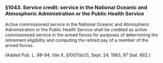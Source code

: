 ### §1043. Service credit: service in the National Oceanic and Atmospheric Administration or the Public Health Service ###

Active commissioned service in the National Oceanic and Atmospheric Administration or the Public Health Service shall be credited as active commissioned service in the armed forces for purposes of determining the retirement eligibility and computing the retired pay of a member of the armed forces.

(Added Pub. L. 98–94, title X, §1007(b)(1), Sept. 24, 1983, 97 Stat. 662.)